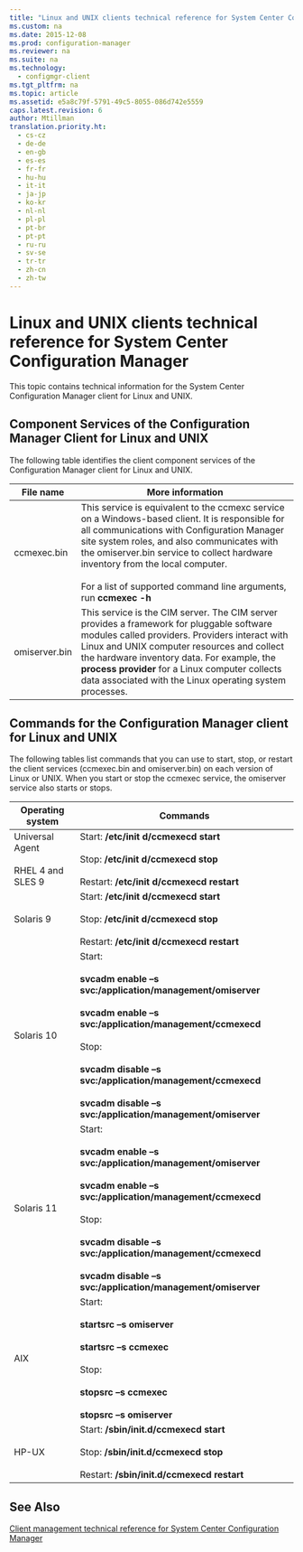 ```yaml
---
title: "Linux and UNIX clients technical reference for System Center Configuration Manager"
ms.custom: na
ms.date: 2015-12-08
ms.prod: configuration-manager
ms.reviewer: na
ms.suite: na
ms.technology: 
  - configmgr-client
ms.tgt_pltfrm: na
ms.topic: article
ms.assetid: e5a8c79f-5791-49c5-8055-086d742e5559
caps.latest.revision: 6
author: Mtillman
translation.priority.ht: 
  - cs-cz
  - de-de
  - en-gb
  - es-es
  - fr-fr
  - hu-hu
  - it-it
  - ja-jp
  - ko-kr
  - nl-nl
  - pl-pl
  - pt-br
  - pt-pt
  - ru-ru
  - sv-se
  - tr-tr
  - zh-cn
  - zh-tw
---
```

# Linux and UNIX clients technical reference for System Center Configuration Manager
This topic contains technical information for the System Center Configuration Manager client for Linux and UNIX.  
  
##  <a name="BKMK_ComponentsofClientforLnU"></a> Component Services of the Configuration Manager Client for Linux and UNIX  
 The following table identifies the client component services of the Configuration Manager client for Linux and UNIX.  
  
|File name|More information|  
|---------------|----------------------|  
|ccmexec.bin|This service is equivalent to the ccmexc service on a Windows-based client. It is responsible for all communications with Configuration Manager site system roles, and also communicates with the omiserver.bin service to collect hardware inventory from the local computer.<br /><br /> For a list of supported command line arguments, run **ccmexec -h**|  
|omiserver.bin|This service is the CIM server. The CIM server provides a framework for pluggable software modules called providers. Providers interact with Linux and UNIX computer resources and collect the hardware inventory data. For example, the **process provider** for a Linux computer collects data associated with the Linux operating system processes.|  
  
## Commands for the Configuration Manager client for Linux and UNIX  
 The following tables list commands that you can use to start, stop, or restart the client services (ccmexec.bin and omiserver.bin) on each version of Linux or UNIX. When you start or stop the ccmexec service, the omiserver service also starts or stops.  
  
|Operating system|Commands|  
|----------------------|--------------|  
|Universal Agent<br /><br /> RHEL 4 and SLES 9|Start: **/etc/init d/ccmexecd start**<br /><br /> Stop: **/etc/init d/ccmexecd stop**<br /><br /> Restart: **/etc/init d/ccmexecd restart**|  
|Solaris 9|Start: **/etc/init d/ccmexecd start**<br /><br /> Stop: **/etc/init d/ccmexecd stop**<br /><br /> Restart: **/etc/init d/ccmexecd restart**|  
|Solaris 10|Start:<br /><br /> **svcadm enable –s svc:/application/management/omiserver**<br /><br /> **svcadm enable –s svc:/application/management/ccmexecd**<br /><br /> Stop:<br /><br /> **svcadm disable –s svc:/application/management/ccmexecd**<br /><br /> **svcadm disable –s svc:/application/management/omiserver**|  
|Solaris 11|Start:<br /><br /> **svcadm enable –s svc:/application/management/omiserver**<br /><br /> **svcadm enable –s svc:/application/management/ccmexecd**<br /><br /> Stop:<br /><br /> **svcadm disable –s svc:/application/management/ccmexecd**<br /><br /> **svcadm disable –s svc:/application/management/omiserver**|  
|AIX|Start:<br /><br /> **startsrc –s omiserver**<br /><br /> **startsrc –s ccmexec**<br /><br /> Stop:<br /><br /> **stopsrc –s ccmexec**<br /><br /> **stopsrc –s omiserver**|  
|HP-UX|Start: **/sbin/init.d/ccmexecd start**<br /><br /> Stop: **/sbin/init.d/ccmexecd stop**<br /><br /> Restart: **/sbin/init.d/ccmexecd restart**|  
  
## See Also  
 [Client management technical reference for System Center Configuration Manager](../Topic/Client%20management%20technical%20reference%20for%20System%20Center%20Configuration%20Manager.md)
